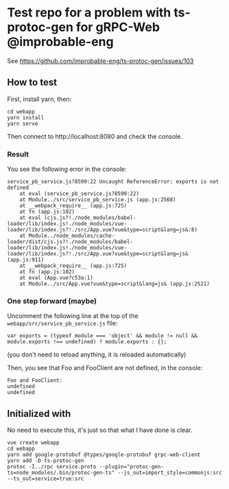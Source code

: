 # Test repo for a problem with ts-protoc-gen for gRPC-Web @improbable-eng

See https://github.com/improbable-eng/ts-protoc-gen/issues/103

## How to test

First, install yarn, then:

```
cd webapp
yarn install
yarn serve
```

Then connect to http://localhost:8080 and check the console.

### Result

You see the following error in the console:

```
service_pb_service.js?8599:22 Uncaught ReferenceError: exports is not defined
    at eval (service_pb_service.js?8599:22)
    at Module../src/service_pb_service.js (app.js:2568)
    at __webpack_require__ (app.js:725)
    at fn (app.js:102)
    at eval (cjs.js?!./node_modules/babel-loader/lib/index.js!./node_modules/vue-loader/lib/index.js?!./src/App.vue?vue&type=script&lang=js&:8)
    at Module../node_modules/cache-loader/dist/cjs.js?!./node_modules/babel-loader/lib/index.js!./node_modules/vue-loader/lib/index.js?!./src/App.vue?vue&type=script&lang=js& (app.js:911)
    at __webpack_require__ (app.js:725)
    at fn (app.js:102)
    at eval (App.vue?c53a:1)
    at Module../src/App.vue?vue&type=script&lang=js& (app.js:2521)
```

### One step forward (maybe)

Uncomment the following line at the top of the `webapp/src/service_pb_service.js` file:

```
var exports = (typeof module === 'object' && module != null && module.exports !== undefined) ? module.exports : {};
```

(you don't need to reload anything, it is reloaded automatically)

Then, you see that Foo and FooClient are not defined, in the console:

```
Foo and FooClient:
undefined
undefined
```

## Initialized with

No need to execute this, it's just so that what I have done is clear.

```
vue create webapp
cd webapp
yarn add google-protobuf @types/google-protobuf grpc-web-client
yarn add -D ts-protoc-gen
protoc -I../rpc service.proto --plugin="protoc-gen-ts=node_modules/.bin/protoc-gen-ts" --js_out=import_style=commonjs:src --ts_out=service=true:src
```
